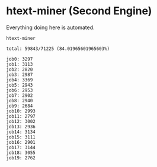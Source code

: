 # htext-miner (Second Engine)

Everything doing here is automated.

```
htext-miner

total: 59843/71225 (84.01965601965603%)

job0: 3297
job1: 3113
job2: 2820
job3: 2987
job4: 3369
job5: 2943
job6: 2953
job7: 2902
job8: 2940
job9: 2684
job10: 2993
job11: 2797
job12: 3002
job13: 2936
job14: 3134
job15: 3111
job16: 2901
job17: 3144
job18: 3055
job19: 2762
```